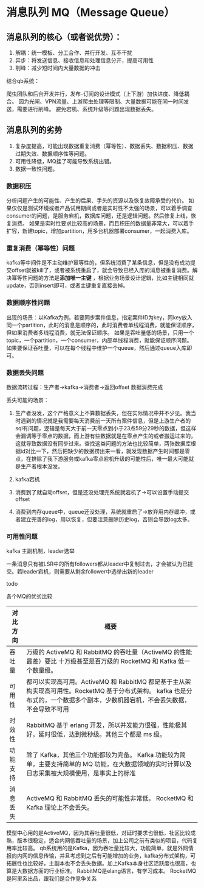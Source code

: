 # 消息队列 MQ（Message Queue）

## 消息队列的核心（或者说优势）：

1. 解耦：统一模板、分工合作、并行开发、互不干扰
2. 异步：将发送信息、接收信息和处理信息分开，提高可用性
3. 削峰：减少短时间内大量数据的冲击

结合qb系统：

爬虫团队和后台开发并行，发布-订阅的设计模式（上下游）加快进度、降低耦合。
因为光闸、VPN流量、上游爬虫处理等限制、大量数据可能在同一时间发送，需要进行削峰。
避免宕机、系统升级等问题出现数据丢失。

## 消息队列的劣势

1. 复杂度提高，可能出现数据重复消费（幂等性）、数据丢失、数据积压、数据过期失效、数据顺序性等问题。
2. 可用性降低，MQ挂了可能导致系统出错。
3. 数据一致性问题。



### 数据积压

分析问题产生的可能性、产生的后果、手头的资源以及恢复故障承受的代价。
如果仅仅是测试环境或者产品试用期间或者是实时性不太强的场景，可以着手调查consumer的问题，是服务宕机，数据库问题，还是逻辑问题。然后修复上线，恢复消费。
如果是实时性要求比较高的场景，而且积压的数据量非常大，可以着手扩容，新建topic，增加partition，用多台机器部署consumer，一起消费入库。



### 重复消费（幂等性）问题

kafka等中间件是不主动维护幂等性的，但系统消费了某条信息，但是没有成功提交offset就被kill了，或者被系统重启了，就会导致已经入库的消息被重复消费。解决幂等性问题的方法是**添加唯一主键** ，根据业务场景设计逻辑，比如主键相同就update，否则insert即可，或者主键重复直接丢掉。



### 数据顺序性问题

出现的场景：以Kafka为例，若要同步案件信息，指定案件ID为key，同key放入同一个partition，此时的消息是顺序的，此时消费者单线程消费，就能保证顺序，但如果消费者多线程消费，就无法保证顺序。
如果是吞吐量低的场景，只用一个topic，一个partition，一个consumer，内部单线程消费，就能保证顺序问题。
如果要保证吞吐量，可以在每个线程中维护一个queue，然后通过queue入库即可。

### 数据丢失问题

数据流转过程：生产者->kafka->消费者->返回offset 数据消费完成

丢失可能的场景：

1. 生产者没发，这个严格意义上不算数据丢失，但在实际情况中并不少见。我当时遇到的情况就是我需要每天消费前一天所有案件信息，但是上游生产者的sql有问题，逻辑是每天大于前一天零点到小于23点59分29秒的数据，但这样会漏调等于零点的数据，而上游有些数据就是在零点产生的或者搬运过来的，这就导致数据没有同步过来。查找这类问题的方法也比较简单，两张数据库根据id对比一下，然后把缺少的数据捞出来一看，就发现数据产生时间都是零点，在排除了我下游服务或kafka零点宕机升级的可能性后，唯一最大可能就是生产者根本没发。

2. kafka宕机

3. 消费到了就自动offset，但是还没处理完系统就宕机了->可以设置手动提交offset

4. 消费到内存queue中，queue还没处理，系统就重启了->放弃用内存缓冲，或者建立完善的log，用以恢复，但要注意删除历史log，否则会导致log太多。

   



### 可用性问题

kafka 主副机制，leader选举

一条消息只有被LSR中的所有followers都从leader中复制过去，才会被认为已提交。若leader宕机，则需要从剩余follower中选举出新的leader

todo

各个MQ的优劣比较

| 对比方向 | 概要                                                         |
| -------- | ------------------------------------------------------------ |
| 吞吐量   | 万级的 ActiveMQ 和 RabbitMQ 的吞吐量（ActiveMQ 的性能最差）要比 十万级甚至是百万级的 RocketMQ 和 Kafka 低一个数量级。 |
| 可用性   | 都可以实现高可用。ActiveMQ 和 RabbitMQ 都是基于主从架构实现高可用性。RocketMQ 基于分布式架构。 kafka 也是分布式的，一个数据多个副本，少数机器宕机，不会丢失数据，不会导致不可用 |
| 时效性   | RabbitMQ 基于 erlang 开发，所以并发能力很强，性能极其好，延时很低，达到微秒级。其他三个都是 ms 级。 |
| 功能支持 | 除了 Kafka，其他三个功能都较为完备。 Kafka 功能较为简单，主要支持简单的 MQ 功能，在大数据领域的实时计算以及日志采集被大规模使用，是事实上的标准 |
| 消息丢失 | ActiveMQ 和 RabbitMQ 丢失的可能性非常低， RocketMQ 和 Kafka 理论上不会丢失。 |

模型中心用的是ActiveMQ，因为其吞吐量很低，对延时要求也很低，社区比较成熟，版本很稳定，适合内网低吞吐量的场景，加上公司之前有类似的项目，代码复用率比较高。
qb系统用的是Kafka，因为吞吐量比较大，功能简单，就是外网情报向内网的信息传输，并且考虑到之后有可能增加的业务，kafka分布式架构，可拓展性也比较好，主副本也不会丢失数据。加上Kafka本身社区活跃度也很高，也算是大数据方面的行业标准。
RabbitMQ是elang语言，有学习成本。
RocketMQ是阿里系出品，跟我们是合作竞争关系

